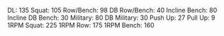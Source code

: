 DL: 135
 Squat: 105
 Row/Bench: 98
 DB Row/Bench: 40
 Incline Bench: 80
 Incline DB Bench: 30
 Military: 80
 DB Military: 30
 Push Up: 27
 Pull Up: 9
 1RPM Squat: 225
 1RPM Row: 175
 1RPM Bench: 160
